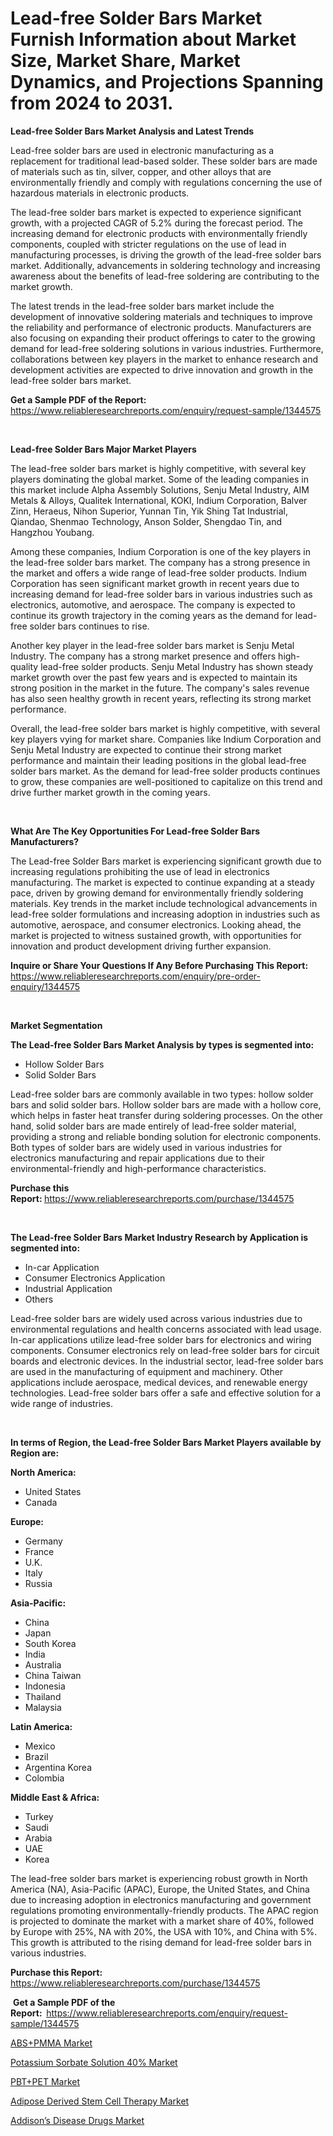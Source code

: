 <p><h1>Lead-free Solder Bars Market Furnish Information about Market Size, Market Share, Market Dynamics, and Projections Spanning from 2024 to 2031.</h1></p><p><strong>Lead-free Solder Bars Market Analysis and Latest Trends</strong></p>
<p><p>Lead-free solder bars are used in electronic manufacturing as a replacement for traditional lead-based solder. These solder bars are made of materials such as tin, silver, copper, and other alloys that are environmentally friendly and comply with regulations concerning the use of hazardous materials in electronic products.</p><p>The lead-free solder bars market is expected to experience significant growth, with a projected CAGR of 5.2% during the forecast period. The increasing demand for electronic products with environmentally friendly components, coupled with stricter regulations on the use of lead in manufacturing processes, is driving the growth of the lead-free solder bars market. Additionally, advancements in soldering technology and increasing awareness about the benefits of lead-free soldering are contributing to the market growth.</p><p>The latest trends in the lead-free solder bars market include the development of innovative soldering materials and techniques to improve the reliability and performance of electronic products. Manufacturers are also focusing on expanding their product offerings to cater to the growing demand for lead-free soldering solutions in various industries. Furthermore, collaborations between key players in the market to enhance research and development activities are expected to drive innovation and growth in the lead-free solder bars market.</p></p>
<p><strong>Get a Sample PDF of the Report:&nbsp;</strong> <a href="https://www.reliableresearchreports.com/enquiry/request-sample/1344575">https://www.reliableresearchreports.com/enquiry/request-sample/1344575</a></p>
<p>&nbsp;</p>
<p><strong>Lead-free Solder Bars Major Market Players</strong></p>
<p><p>The lead-free solder bars market is highly competitive, with several key players dominating the global market. Some of the leading companies in this market include Alpha Assembly Solutions, Senju Metal Industry, AIM Metals & Alloys, Qualitek International, KOKI, Indium Corporation, Balver Zinn, Heraeus, Nihon Superior, Yunnan Tin, Yik Shing Tat Industrial, Qiandao, Shenmao Technology, Anson Solder, Shengdao Tin, and Hangzhou Youbang.</p><p>Among these companies, Indium Corporation is one of the key players in the lead-free solder bars market. The company has a strong presence in the market and offers a wide range of lead-free solder products. Indium Corporation has seen significant market growth in recent years due to increasing demand for lead-free solder bars in various industries such as electronics, automotive, and aerospace. The company is expected to continue its growth trajectory in the coming years as the demand for lead-free solder bars continues to rise.</p><p>Another key player in the lead-free solder bars market is Senju Metal Industry. The company has a strong market presence and offers high-quality lead-free solder products. Senju Metal Industry has shown steady market growth over the past few years and is expected to maintain its strong position in the market in the future. The company's sales revenue has also seen healthy growth in recent years, reflecting its strong market performance.</p><p>Overall, the lead-free solder bars market is highly competitive, with several key players vying for market share. Companies like Indium Corporation and Senju Metal Industry are expected to continue their strong market performance and maintain their leading positions in the global lead-free solder bars market. As the demand for lead-free solder products continues to grow, these companies are well-positioned to capitalize on this trend and drive further market growth in the coming years.</p></p>
<p>&nbsp;</p>
<p><strong>What Are The Key Opportunities For Lead-free Solder Bars Manufacturers?</strong></p>
<p><p>The Lead-free Solder Bars market is experiencing significant growth due to increasing regulations prohibiting the use of lead in electronics manufacturing. The market is expected to continue expanding at a steady pace, driven by growing demand for environmentally friendly soldering materials. Key trends in the market include technological advancements in lead-free solder formulations and increasing adoption in industries such as automotive, aerospace, and consumer electronics. Looking ahead, the market is projected to witness sustained growth, with opportunities for innovation and product development driving further expansion.</p></p>
<p><strong>Inquire or Share Your Questions If Any Before Purchasing This Report:</strong> <a href="https://www.reliableresearchreports.com/enquiry/pre-order-enquiry/1344575">https://www.reliableresearchreports.com/enquiry/pre-order-enquiry/1344575</a></p>
<p>&nbsp;</p>
<p><strong>Market Segmentation</strong></p>
<p><strong>The Lead-free Solder Bars Market Analysis by types is segmented into:</strong></p>
<p><ul><li>Hollow Solder Bars</li><li>Solid Solder Bars</li></ul></p>
<p><p>Lead-free solder bars are commonly available in two types: hollow solder bars and solid solder bars. Hollow solder bars are made with a hollow core, which helps in faster heat transfer during soldering processes. On the other hand, solid solder bars are made entirely of lead-free solder material, providing a strong and reliable bonding solution for electronic components. Both types of solder bars are widely used in various industries for electronics manufacturing and repair applications due to their environmental-friendly and high-performance characteristics.</p></p>
<p><strong>Purchase this Report:&nbsp;</strong><a href="https://www.reliableresearchreports.com/purchase/1344575">https://www.reliableresearchreports.com/purchase/1344575</a></p>
<p>&nbsp;</p>
<p><strong>The Lead-free Solder Bars Market Industry Research by Application is segmented into:</strong></p>
<p><ul><li>In-car Application</li><li>Consumer Electronics Application</li><li>Industrial Application</li><li>Others</li></ul></p>
<p><p>Lead-free solder bars are widely used across various industries due to environmental regulations and health concerns associated with lead usage. In-car applications utilize lead-free solder bars for electronics and wiring components. Consumer electronics rely on lead-free solder bars for circuit boards and electronic devices. In the industrial sector, lead-free solder bars are used in the manufacturing of equipment and machinery. Other applications include aerospace, medical devices, and renewable energy technologies. Lead-free solder bars offer a safe and effective solution for a wide range of industries.</p></p>
<p>&nbsp;</p>
<p><strong>In terms of Region, the Lead-free Solder Bars Market Players available by Region are:</strong></p>
<p>
    <p> <strong> North America: </strong>
        <ul>
            <li>United States</li>
            <li>Canada</li>
        </ul>
        </p> 
    <p> <strong> Europe: </strong>
        <ul>
            <li>Germany</li>
            <li>France</li>
            <li>U.K.</li>
            <li>Italy</li>
            <li>Russia</li>
        </ul>
        </p> 
    <p> <strong> Asia-Pacific: </strong>
        <ul>
            <li>China</li>
            <li>Japan</li>
            <li>South Korea</li>
            <li>India</li>
            <li>Australia</li>
            <li>China Taiwan</li>
            <li>Indonesia</li>
            <li>Thailand</li>
            <li>Malaysia</li>
        </ul>
        </p> 
    <p> <strong> Latin America: </strong>
        <ul>
            <li>Mexico</li>
            <li>Brazil</li>
            <li>Argentina Korea</li>
            <li>Colombia</li>
        </ul>
        </p> 
    <p> <strong> Middle East & Africa: </strong>
        <ul>
            <li>Turkey</li>
            <li>Saudi</li>
            <li>Arabia</li>
            <li>UAE</li>
            <li>Korea</li>
        </ul>
    </p>
    </p>
<p><p>The lead-free solder bars market is experiencing robust growth in North America (NA), Asia-Pacific (APAC), Europe, the United States, and China due to increasing adoption in electronics manufacturing and government regulations promoting environmentally-friendly products. The APAC region is projected to dominate the market with a market share of 40%, followed by Europe with 25%, NA with 20%, the USA with 10%, and China with 5%. This growth is attributed to the rising demand for lead-free solder bars in various industries.</p></p>
<p><strong>Purchase this Report: </strong><a href="https://www.reliableresearchreports.com/purchase/1344575">https://www.reliableresearchreports.com/purchase/1344575</a></p>
<p>&nbsp;<strong>Get a Sample PDF of the Report:&nbsp;&nbsp;</strong><a href="https://www.reliableresearchreports.com/enquiry/request-sample/1344575">https://www.reliableresearchreports.com/enquiry/request-sample/1344575</a></p>
<p><strong></strong></p>
<p><p><a href="https://github.com/mauripalmi/Market-Research-Report-List-2/blob/main/abspmma-market.md">ABS+PMMA Market</a></p><p><a href="https://github.com/redneck06/Market-Research-Report-List-2/blob/main/potassium-sorbate-solution-40-market.md">Potassium Sorbate Solution 40% Market</a></p><p><a href="https://github.com/nicoletavirag/Market-Research-Report-List-2/blob/main/pbtpet-market.md">PBT+PET Market</a></p><p><a href="https://issuu.com/reportprime-2/docs/adipose-derived-stem-cell-therapy-market-size-2030">Adipose Derived Stem Cell Therapy Market</a></p><p><a href="https://issuu.com/reportprime-2/docs/addisons-disease-drugs-market-size-2030.pptx">Addison’s Disease Drugs Market</a></p></p>